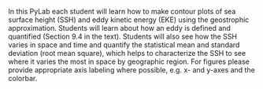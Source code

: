 In this PyLab each student will learn how to make contour plots of sea surface height (SSH) and eddy kinetic energy (EKE) using the geostrophic approximation. Students will learn about how an eddy is defined and quantified (Section 9.4 in the text). Students will also see how the SSH varies in space and time and quantify the statistical mean and standard deviation (root mean square), which helps to characterize the SSH to see where it varies the most in space by geographic region. For figures please provide appropriate axis labeling where possible, e.g. x- and y-axes and the colorbar.
